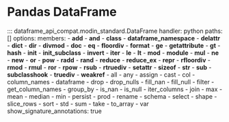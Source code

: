 # Pandas DataFrame
::: dataframe_api_compat.modin_standard.DataFrame
    handler: python
    paths: []
    options:
      members:
      - __add__
      - __and__
      - __class__
      - __dataframe_namespace__
      - __delattr__
      - __dict__
      - __dir__
      - __divmod__
      - __doc__
      - __eq__
      - __floordiv__
      - __format__
      - __ge__
      - __getattribute__
      - __gt__
      - __hash__
      - __init__
      - __init_subclass__
      - __invert__
      - __iter__
      - __le__
      - __lt__
      - __mod__
      - __module__
      - __mul__
      - __ne__
      - __new__
      - __or__
      - __pow__
      - __radd__
      - __rand__
      - __reduce__
      - __reduce_ex__
      - __repr__
      - __rfloordiv__
      - __rmod__
      - __rmul__
      - __ror__
      - __rpow__
      - __rsub__
      - __rtruediv__
      - __setattr__
      - __sizeof__
      - __str__
      - __sub__
      - __subclasshook__
      - __truediv__
      - __weakref__
      - all
      - any
      - assign
      - cast
      - col
      - column_names
      - dataframe
      - drop
      - drop_nulls
      - fill_nan
      - fill_null
      - filter
      - get_column_names
      - group_by
      - is_nan
      - is_null
      - iter_columns
      - join
      - max
      - mean
      - median
      - min
      - persist
      - prod
      - rename
      - schema
      - select
      - shape
      - slice_rows
      - sort
      - std
      - sum
      - take
      - to_array
      - var
      show_signature_annotations: true
